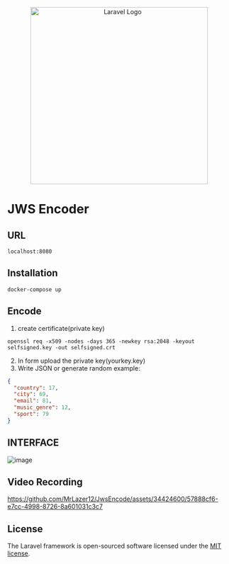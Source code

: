 <p align="center"><a href="https://laravel.com" target="_blank"><img src="https://raw.githubusercontent.com/laravel/art/master/logo-lockup/5%20SVG/2%20CMYK/1%20Full%20Color/laravel-logolockup-cmyk-red.svg" width="400" alt="Laravel Logo"></a></p>


# JWS Encoder

## URL

`localhost:8080`

## Installation

```shell
docker-compose up
```

## Encode

1. create certificate(private key)
```shell
openssl req -x509 -nodes -days 365 -newkey rsa:2048 -keyout selfsigned.key -out selfsigned.crt
```
2. In form upload the private key(yourkey.key)
3. Write JSON or generate random
example:
```json
{
  "country": 17,
  "city": 69,
  "email": 81,
  "music_genre": 12,
  "sport": 79
}
```

## INTERFACE

![image](https://github.com/MrLazer12/JwsEncode/assets/34424600/05eb0041-308b-400a-88ad-4bb5d5df5b6a)

## Video Recording
https://github.com/MrLazer12/JwsEncode/assets/34424600/57888cf6-e7cc-4998-8726-8a601031c3c7

## License

The Laravel framework is open-sourced software licensed under the [MIT license](https://opensource.org/licenses/MIT).


